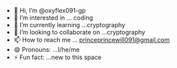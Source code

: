 - 👋 Hi, I’m @oxyflex091-gp
- 👀 I’m interested in ... coding
- 🌱 I’m currently learning ...cryptography 
- 💞️ I’m looking to collaborate on ...cryptography 
- 📫 How to reach me ... princeprincewill091@gmail.com 
- 😄 Pronouns: ...I/he/me
- ⚡ Fun fact: ...new to this space

<!---
oxyflex091-gp/oxyflex091-gp is a ✨ special ✨ repository because its `README.md` (this file) appears on your GitHub profile.
You can click the Preview link to take a look at your changes.
--->
